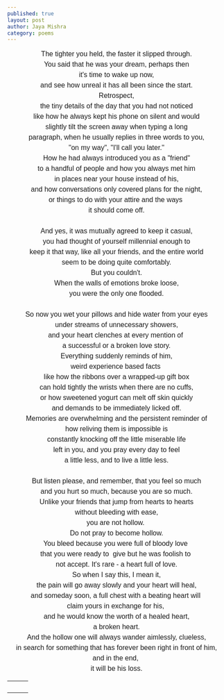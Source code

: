 ```yaml
---
published: true
layout: post
author: Jaya Mishra
category: poems
---
```

<p style="margin: 0in 0in 0.0001pt; line-height: 150%; font-size: 15px; font-family: Calibri, sans-serif; text-align: center;"><span style="font-size:16px;line-height:150%;">The tighter you held, the faster it slipped through.</span></p>

<p style="margin: 0in 0in 0.0001pt; line-height: 150%; font-size: 15px; font-family: Calibri, sans-serif; text-align: center;"><span style="font-size:16px;line-height:150%;">You said that he was your dream, perhaps then</span></p>

<p style="margin: 0in 0in 0.0001pt; line-height: 150%; font-size: 15px; font-family: Calibri, sans-serif; text-align: center;"><span style="font-size:16px;line-height:150%;">it&#39;s time to wake up now,</span></p>

<p style="margin: 0in 0in 0.0001pt; line-height: 150%; font-size: 15px; font-family: Calibri, sans-serif; text-align: center;"><span style="font-size:16px;line-height:150%;">and see how unreal it has all been since the start.</span></p>

<p style="margin: 0in 0in 0.0001pt; line-height: 150%; font-size: 15px; font-family: Calibri, sans-serif; text-align: center;"><span style="font-size:16px;line-height:150%;">Retrospect,</span></p>

<p style="margin: 0in 0in 0.0001pt; line-height: 150%; font-size: 15px; font-family: Calibri, sans-serif; text-align: center;"><span style="font-size:16px;line-height:150%;">the tiny details of the day that you had not noticed</span></p>

<p style="margin: 0in 0in 0.0001pt; line-height: 150%; font-size: 15px; font-family: Calibri, sans-serif; text-align: center;"><span style="font-size:16px;line-height:150%;">like how he always kept his phone on silent and would</span></p>

<p style="margin: 0in 0in 0.0001pt; line-height: 150%; font-size: 15px; font-family: Calibri, sans-serif; text-align: center;"><span style="font-size:16px;line-height:150%;">slightly tilt the screen away when typing a long</span></p>

<p style="margin: 0in 0in 0.0001pt; line-height: 150%; font-size: 15px; font-family: Calibri, sans-serif; text-align: center;"><span style="font-size:16px;line-height:150%;">paragraph, when he usually replies in three words to you,</span></p>

<p style="margin: 0in 0in 0.0001pt; line-height: 150%; font-size: 15px; font-family: Calibri, sans-serif; text-align: center;"><span style="font-size:16px;line-height:150%;">&quot;on my way&quot;, &quot;I&#39;ll call you later.&quot;</span></p>

<p style="margin: 0in 0in 0.0001pt; line-height: 150%; font-size: 15px; font-family: Calibri, sans-serif; text-align: center;"><span style="font-size:16px;line-height:150%;">How he had always introduced you as a &quot;friend&quot;</span></p>

<p style="margin: 0in 0in 0.0001pt; line-height: 150%; font-size: 15px; font-family: Calibri, sans-serif; text-align: center;"><span style="font-size:16px;line-height:150%;">to a handful of people and how you always met him</span></p>

<p style="margin: 0in 0in 0.0001pt; line-height: 150%; font-size: 15px; font-family: Calibri, sans-serif; text-align: center;"><span style="font-size:16px;line-height:150%;">in places near your house instead of his,</span></p>

<p style="margin: 0in 0in 0.0001pt; line-height: 150%; font-size: 15px; font-family: Calibri, sans-serif; text-align: center;"><span style="font-size:16px;line-height:150%;">and how conversations only covered plans for the night,</span></p>

<p style="margin: 0in 0in 0.0001pt; line-height: 150%; font-size: 15px; font-family: Calibri, sans-serif; text-align: center;"><span style="font-size:16px;line-height:150%;">or things to do with your attire and the ways&nbsp;</span></p>

<p style="margin: 0in 0in 0.0001pt; line-height: 150%; font-size: 15px; font-family: Calibri, sans-serif; text-align: center;"><span style="font-size:16px;line-height:150%;">it should come off.</span></p>

<p style="margin: 0in 0in 0.0001pt; line-height: 150%; font-size: 15px; font-family: Calibri, sans-serif; text-align: center;"><span style="font-size:16px;line-height:150%;">&nbsp;</span></p>

<p style="margin: 0in 0in 0.0001pt; line-height: 150%; font-size: 15px; font-family: Calibri, sans-serif; text-align: center;"><span style="font-size:16px;line-height:150%;">And yes, it was mutually agreed to keep it casual,</span></p>

<p style="margin: 0in 0in 0.0001pt; line-height: 150%; font-size: 15px; font-family: Calibri, sans-serif; text-align: center;"><span style="font-size:16px;line-height:150%;">you had thought of yourself millennial enough to</span></p>

<p style="margin: 0in 0in 0.0001pt; line-height: 150%; font-size: 15px; font-family: Calibri, sans-serif; text-align: center;"><span style="font-size:16px;line-height:150%;">keep it that way, like all your friends, and the entire world</span></p>

<p style="margin: 0in 0in 0.0001pt; line-height: 150%; font-size: 15px; font-family: Calibri, sans-serif; text-align: center;"><span style="font-size:16px;line-height:150%;">seem to be doing quite comfortably.</span></p>

<p style="margin: 0in 0in 0.0001pt; line-height: 150%; font-size: 15px; font-family: Calibri, sans-serif; text-align: center;"><span style="font-size:16px;line-height:150%;">But you couldn&#39;t.</span></p>

<p style="margin: 0in 0in 0.0001pt; line-height: 150%; font-size: 15px; font-family: Calibri, sans-serif; text-align: center;"><span style="font-size:16px;line-height:150%;">When the walls of emotions broke loose,</span></p>

<p style="margin: 0in 0in 0.0001pt; line-height: 150%; font-size: 15px; font-family: Calibri, sans-serif; text-align: center;"><span style="font-size:16px;line-height:150%;">you were the only one flooded.</span></p>

<p style="margin: 0in 0in 0.0001pt; line-height: 150%; font-size: 15px; font-family: Calibri, sans-serif; text-align: center;"><span style="font-size:16px;line-height:150%;">&nbsp;</span></p>

<p style="margin: 0in 0in 0.0001pt; line-height: 150%; font-size: 15px; font-family: Calibri, sans-serif; text-align: center;"><span style="font-size:16px;line-height:150%;">So now you wet your pillows and hide water from your eyes</span></p>

<p style="margin: 0in 0in 0.0001pt; line-height: 150%; font-size: 15px; font-family: Calibri, sans-serif; text-align: center;"><span style="font-size:16px;line-height:150%;">under streams of unnecessary showers,</span></p>

<p style="margin: 0in 0in 0.0001pt; line-height: 150%; font-size: 15px; font-family: Calibri, sans-serif; text-align: center;"><span style="font-size:16px;line-height:150%;">and your heart clenches at every mention of&nbsp;</span></p>

<p style="margin: 0in 0in 0.0001pt; line-height: 150%; font-size: 15px; font-family: Calibri, sans-serif; text-align: center;"><span style="font-size:16px;line-height:150%;">a successful or a broken love story.</span></p>

<p style="margin: 0in 0in 0.0001pt; line-height: 150%; font-size: 15px; font-family: Calibri, sans-serif; text-align: center;"><span style="font-size:16px;line-height:150%;">Everything suddenly reminds of him,</span></p>

<p style="margin: 0in 0in 0.0001pt; line-height: 150%; font-size: 15px; font-family: Calibri, sans-serif; text-align: center;"><span style="font-size:16px;line-height:150%;">weird experience based facts&nbsp;</span></p>

<p style="margin: 0in 0in 0.0001pt; line-height: 150%; font-size: 15px; font-family: Calibri, sans-serif; text-align: center;"><span style="font-size:16px;line-height:150%;">like how the ribbons over a wrapped-up gift box</span></p>

<p style="margin: 0in 0in 0.0001pt; line-height: 150%; font-size: 15px; font-family: Calibri, sans-serif; text-align: center;"><span style="font-size:16px;line-height:150%;">can hold tightly the wrists when there are no cuffs,</span></p>

<p style="margin: 0in 0in 0.0001pt; line-height: 150%; font-size: 15px; font-family: Calibri, sans-serif; text-align: center;"><span style="font-size:16px;line-height:150%;">or how sweetened yogurt can melt off skin quickly</span></p>

<p style="margin: 0in 0in 0.0001pt; line-height: 150%; font-size: 15px; font-family: Calibri, sans-serif; text-align: center;"><span style="font-size:16px;line-height:150%;">and demands to be immediately licked off.</span></p>

<p style="margin: 0in 0in 0.0001pt; line-height: 150%; font-size: 15px; font-family: Calibri, sans-serif; text-align: center;"><span style="font-size:16px;line-height:150%;">Memories are overwhelming and the persistent reminder of</span></p>

<p style="margin: 0in 0in 0.0001pt; line-height: 150%; font-size: 15px; font-family: Calibri, sans-serif; text-align: center;"><span style="font-size:16px;line-height:150%;">how reliving them is impossible is</span></p>

<p style="margin: 0in 0in 0.0001pt; line-height: 150%; font-size: 15px; font-family: Calibri, sans-serif; text-align: center;"><span style="font-size:16px;line-height:150%;">constantly knocking off the little miserable life</span></p>

<p style="margin: 0in 0in 0.0001pt; line-height: 150%; font-size: 15px; font-family: Calibri, sans-serif; text-align: center;"><span style="font-size:16px;line-height:150%;">left in you, and you pray every day to feel</span></p>

<p style="margin: 0in 0in 0.0001pt; line-height: 150%; font-size: 15px; font-family: Calibri, sans-serif; text-align: center;"><span style="font-size:16px;line-height:150%;">a little less, and to live a little less.</span></p>

<p style="margin: 0in 0in 0.0001pt; line-height: 150%; font-size: 15px; font-family: Calibri, sans-serif; text-align: center;"><span style="font-size:16px;line-height:150%;">&nbsp;</span></p>

<p style="margin: 0in 0in 0.0001pt; line-height: 150%; font-size: 15px; font-family: Calibri, sans-serif; text-align: center;"><span style="font-size:16px;line-height:150%;">But listen please, and remember, that you feel so much</span></p>

<p style="margin: 0in 0in 0.0001pt; line-height: 150%; font-size: 15px; font-family: Calibri, sans-serif; text-align: center;"><span style="font-size:16px;line-height:150%;">and you hurt so much, because you are so much.</span></p>

<p style="margin: 0in 0in 0.0001pt; line-height: 150%; font-size: 15px; font-family: Calibri, sans-serif; text-align: center;"><span style="font-size:16px;line-height:150%;">Unlike your friends that jump from hearts to hearts</span></p>

<p style="margin: 0in 0in 0.0001pt; line-height: 150%; font-size: 15px; font-family: Calibri, sans-serif; text-align: center;"><span style="font-size:16px;line-height:150%;">without bleeding with ease,</span></p>

<p style="margin: 0in 0in 0.0001pt; line-height: 150%; font-size: 15px; font-family: Calibri, sans-serif; text-align: center;"><span style="font-size:16px;line-height:150%;">you are not hollow.&nbsp;</span></p>

<p style="margin: 0in 0in 0.0001pt; line-height: 150%; font-size: 15px; font-family: Calibri, sans-serif; text-align: center;"><span style="font-size:16px;line-height:150%;">Do not pray to become hollow.</span></p>

<p style="margin: 0in 0in 0.0001pt; line-height: 150%; font-size: 15px; font-family: Calibri, sans-serif; text-align: center;"><span style="font-size:16px;line-height:150%;">You bleed because you were full of bloody love&nbsp;</span></p>

<p style="margin: 0in 0in 0.0001pt; line-height: 150%; font-size: 15px; font-family: Calibri, sans-serif; text-align: center;"><span style="font-size:16px;line-height:150%;">that you were ready to &nbsp;give but he was foolish to&nbsp;</span></p>

<p style="margin: 0in 0in 0.0001pt; line-height: 150%; font-size: 15px; font-family: Calibri, sans-serif; text-align: center;"><span style="font-size:16px;line-height:150%;">not accept. It&#39;s rare - a heart full of love.</span></p>

<p style="margin: 0in 0in 0.0001pt; line-height: 150%; font-size: 15px; font-family: Calibri, sans-serif; text-align: center;"><span style="font-size:16px;line-height:150%;">So when I say this, I mean it,</span></p>

<p style="margin: 0in 0in 0.0001pt; line-height: 150%; font-size: 15px; font-family: Calibri, sans-serif; text-align: center;"><span style="font-size:16px;line-height:150%;">the pain will go away slowly and your heart will heal,</span></p>

<p style="margin: 0in 0in 0.0001pt; line-height: 150%; font-size: 15px; font-family: Calibri, sans-serif; text-align: center;"><span style="font-size:16px;line-height:150%;">and someday soon, a full chest with a beating heart will&nbsp;</span></p>

<p style="margin: 0in 0in 0.0001pt; line-height: 150%; font-size: 15px; font-family: Calibri, sans-serif; text-align: center;"><span style="font-size:16px;line-height:150%;">claim yours in exchange for his,&nbsp;</span></p>

<p style="margin: 0in 0in 0.0001pt; line-height: 150%; font-size: 15px; font-family: Calibri, sans-serif; text-align: center;"><span style="font-size:16px;line-height:150%;">and he would know the worth of a healed heart,</span></p>

<p style="margin: 0in 0in 0.0001pt; line-height: 150%; font-size: 15px; font-family: Calibri, sans-serif; text-align: center;"><span style="font-size:16px;line-height:150%;">a broken heart.</span></p>

<p style="margin: 0in 0in 0.0001pt; line-height: 150%; font-size: 15px; font-family: Calibri, sans-serif; text-align: center;"><span style="font-size:16px;line-height:150%;">And the hollow one will always wander aimlessly, clueless,</span></p>

<p style="margin: 0in 0in 0.0001pt; line-height: 150%; font-size: 15px; font-family: Calibri, sans-serif; text-align: center;"><span style="font-size:16px;line-height:150%;">in search for something that has forever been right in front of him,</span></p>

<p style="margin: 0in 0in 0.0001pt; line-height: 150%; font-size: 15px; font-family: Calibri, sans-serif; text-align: center;"><span style="font-size:16px;line-height:150%;">and in the end,&nbsp;</span></p>

<p style="margin: 0in 0in 0.0001pt; line-height: 150%; font-size: 15px; font-family: Calibri, sans-serif; text-align: center;"><span style="font-size:16px;line-height:150%;">it will be his loss.</span></p>

<table class="fr-dashed-borders fr-alternate-rows" style="width: 100%;">
	<tbody>
		<tr>
			<td style="text-align: center;">
				<div data-empty="true" style="text-align: center;">
					<br>
				</div>
			</td>
			<td style="text-align: center;">
				<div data-empty="true" style="text-align: center;">
					<br>
				</div>
			</td>
			<td style="text-align: center;">
				<div data-empty="true" style="text-align: center;">
					<br>
				</div>
			</td>
		</tr>
	</tbody>
</table>
